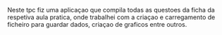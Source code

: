 Neste tpc fiz uma aplicaçao que compila todas as questoes da ficha da respetiva aula pratica, onde trabalhei com a criaçao e carregamento de ficheiro para guardar dados, criaçao de graficos entre outros.
